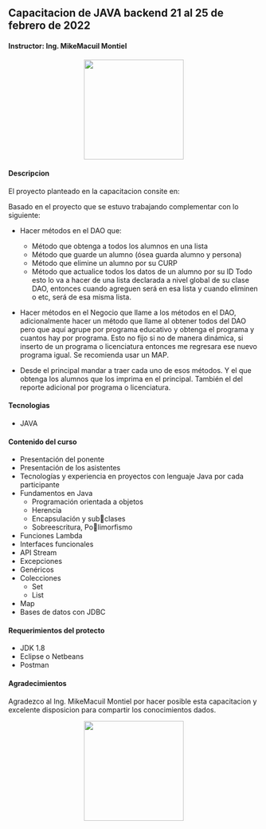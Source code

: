 ## Capacitacion de JAVA backend 21 al 25 de febrero de 2022 

#### Instructor: Ing. MikeMacuil Montiel
<p align="center">
  <img src="https://cdn.jsdelivr.net/gh/devicons/devicon/icons/java/java-original-wordmark.svg" width="200">
 
</p>

#### Descripcion
El proyecto planteado en la capacitacion consite en:

Basado en el proyecto que se estuvo trabajando complementar con lo siguiente:

- Hacer métodos en el DAO que:
  -	Método que obtenga a todos los alumnos en una lista
  -	Método que guarde un alumno (ósea guarda alumno y persona)
  - Método que elimine un alumno por su CURP
  - Método que actualice todos los datos de un alumno por su ID
Todo esto lo va a hacer de una lista declarada a nivel global de su clase DAO, entonces cuando agreguen será en esa lista y cuando eliminen o etc, será de esa misma lista.

- Hacer métodos en el Negocio que llame a los métodos en el DAO, adicionalmente hacer un método que llame al obtener todos del DAO pero que aquí agrupe por programa educativo y obtenga el programa y cuantos hay por programa. Esto no fijo si no de manera dinámica, si inserto de un programa o licenciatura entonces me regresara ese nuevo programa igual. Se recomienda usar un MAP.
- Desde el principal mandar a traer cada uno de esos métodos. Y el que obtenga los alumnos que los imprima en el principal. También el del reporte adicional por programa o licenciatura.

#### Tecnologias
- JAVA

#### Contenido del curso
- Presentación del ponente
- Presentación de los asistentes
- Tecnologías y experiencia
en proyectos con lenguaje
Java por cada participante
- Fundamentos en Java
  - Programación orientada a objetos
  - Herencia
  - Encapsulación y subclases
  - Sobreescritura, Polimorfismo
- Funciones Lambda
- Interfaces funcionales
-  API Stream
- Excepciones
- Genéricos
- Colecciones
  - Set
  - List
- Map
- Bases de datos con JDBC


#### Requerimientos del protecto
- JDK 1.8
- Eclipse o Netbeans
- Postman

#### Agradecimientos
Agradezco al Ing. MikeMacuil Montiel por hacer posible esta capacitacion y excelente disposicion para compartir los conocimientos dados.
<center>
  <img src="https://media.istockphoto.com/photos/thank-you-picture-id1307626043?b=1&k=20&m=1307626043&s=170667a&w=0&h=fRiHXM1MAWDh-JKFO18CdFgncjJEgOyxBEvTduQX5_Q="  width="200" />
</center>